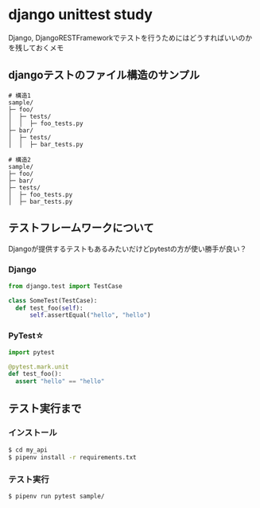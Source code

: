 # django unittest study
Django, DjangoRESTFrameworkでテストを行うためにはどうすればいいのかを残しておくメモ


## djangoテストのファイル構造のサンプル
```
# 構造1
sample/
├─ foo/
│  ├─ tests/
│  │  ├─ foo_tests.py
├─ bar/
│  ├─ tests/
│  │  ├─ bar_tests.py

# 構造2
sample/
├─ foo/
├─ bar/
├─ tests/
│  ├─ foo_tests.py
│  ├─ bar_tests.py
```

## テストフレームワークについて
Djangoが提供するテストもあるみたいだけどpytestの方が使い勝手が良い？

### Django
```python
from django.test import TestCase

class SomeTest(TestCase):
  def test_foo(self):
	  self.assertEqual("hello", "hello")
```

### PyTest☆
```python
import pytest

@pytest.mark.unit
def test_foo():
  assert "hello" == "hello"
```


## テスト実行まで

### インストール
```bash
$ cd my_api
$ pipenv install -r requirements.txt
```

### テスト実行
```bash
$ pipenv run pytest sample/
```
